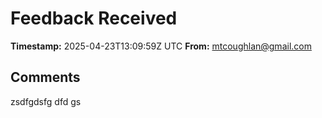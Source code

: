 # Feedback Received

**Timestamp:** 2025-04-23T13:09:59Z UTC
**From:** mtcoughlan@gmail.com

## Comments
zsdfgdsfg dfd gs

